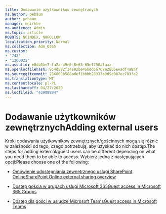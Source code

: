 ```yaml
---
title: Dodawanie użytkowników zewnętrznych
ms.author: pebaum
author: pebaum
manager: mnirkhe
ms.audience: Admin
ms.topic: article
ROBOTS: NOINDEX, NOFOLLOW
localization_priority: Normal
ms.collection: Adm_O365
ms.custom:
- "742"
- "1200022"
ms.assetid: e8db0be7-fa2a-49e0-8e63-65e1750afaaa
ms.openlocfilehash: 954d592f34e92be46bdd56769e2865eeadf4a8af
ms.sourcegitcommit: 286000b588adef1bbbb28337a9d9e087ec783fa2
ms.translationtype: MT
ms.contentlocale: pl-PL
ms.lasthandoff: 04/27/2020
ms.locfileid: "43908894"
---
```

# <a name="adding-external-users"></a><span data-ttu-id="97cd7-102">Dodawanie użytkowników zewnętrznych</span><span class="sxs-lookup"><span data-stu-id="97cd7-102">Adding external users</span></span>

<span data-ttu-id="97cd7-103">Kroki dodawania użytkowników zewnętrznych/gościnnych mogą się różnić w zależności od tego, czego potrzebują, aby uzyskać do nich dostęp.</span><span class="sxs-lookup"><span data-stu-id="97cd7-103">The steps for adding external/guest users can be different depending on what you need them to be able to access.</span></span> <span data-ttu-id="97cd7-104">Wybierz jedną z następujących opcji:</span><span class="sxs-lookup"><span data-stu-id="97cd7-104">Please choose one of the following:</span></span>
  
- [<span data-ttu-id="97cd7-105">Omówienie udostępniania zewnętrznego usługi SharePoint Online</span><span class="sxs-lookup"><span data-stu-id="97cd7-105">SharePoint Online external sharing overview</span></span>](https://docs.microsoft.com/sharepoint/external-sharing-overview)

- [<span data-ttu-id="97cd7-106">Dostęp gościa w grupach usługi Microsoft 365</span><span class="sxs-lookup"><span data-stu-id="97cd7-106">Guest access in Microsoft 365 Groups</span></span>](https://support.office.com/article/guest-access-in-office-365-groups-bfc7a840-868f-4fd6-a390-f347bf51aff6)

- [<span data-ttu-id="97cd7-107">Dostęp dla gości w usłudze Microsoft Teams</span><span class="sxs-lookup"><span data-stu-id="97cd7-107">Guest access in Microsoft Teams</span></span>](https://docs.microsoft.com/microsoftteams/guest-access-checklist)
